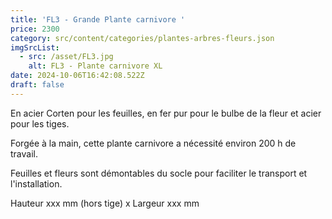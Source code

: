```yaml
---
title: 'FL3 - Grande Plante carnivore '
price: 2300
category: src/content/categories/plantes-arbres-fleurs.json
imgSrcList:
  - src: /asset/FL3.jpg
    alt: FL3 - Plante carnivore XL
date: 2024-10-06T16:42:08.522Z
draft: false
---
```


En acier Corten pour les feuilles, en fer pur pour le bulbe de la fleur et acier pour les tiges.

Forgée à la main, cette plante carnivore a nécessité environ 200 h de travail.

Feuilles et fleurs sont démontables du socle pour faciliter le transport et l'installation.

Hauteur xxx mm (hors tige) x Largeur xxx mm
